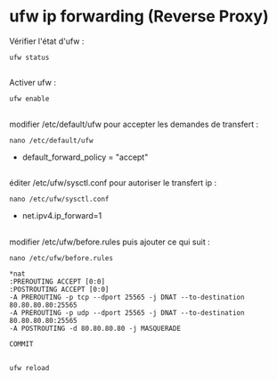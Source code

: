 # ufw ip forwarding (Reverse Proxy)

Vérifier l'état d'ufw :
```
ufw status
```
##

Activer ufw :
```
ufw enable
```
##

modifier /etc/default/ufw pour accepter les demandes de transfert :

```
nano /etc/default/ufw
```
- default_forward_policy = "accept"

##

éditer /etc/ufw/sysctl.conf pour autoriser le transfert ip :

```
nano /etc/ufw/sysctl.conf
```
- net.ipv4.ip_forward=1

##

modifier /etc/ufw/before.rules puis ajouter ce qui suit : 

```
nano /etc/ufw/before.rules
```

```
*nat
:PREROUTING ACCEPT [0:0]
:POSTROUTING ACCEPT [0:0]
-A PREROUTING -p tcp --dport 25565 -j DNAT --to-destination 80.80.80.80:25565
-A PREROUTING -p udp --dport 25565 -j DNAT --to-destination 80.80.80.80:25565
-A POSTROUTING -d 80.80.80.80 -j MASQUERADE

COMMIT
```
##

```
ufw reload
```
